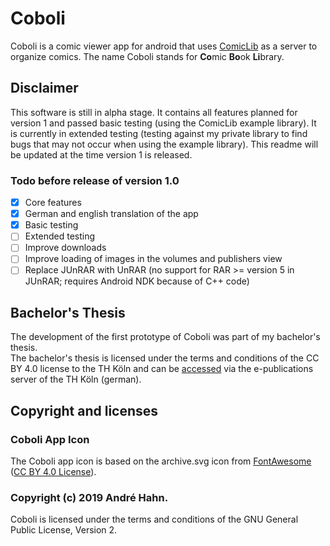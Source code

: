 # Coboli
Coboli is a comic viewer app for android that uses [ComicLib](https://github.com/ahahn94/ComicLib) as a server to organize comics.
The name Coboli stands for **Co**mic **Bo**ok **Li**brary.

## Disclaimer

This software is still in alpha stage. It contains all features planned for version 1 and passed basic testing (using the ComicLib example library).
It is currently in extended testing (testing against my private library to find bugs that may not occur when using the example library).
This readme will be updated at the time version 1 is released.

### Todo before release of version 1.0
- [x] Core features
- [x] German and english translation of the app
- [x] Basic testing
- [ ] Extended testing
- [ ] Improve downloads
- [ ] Improve loading of images in the volumes and publishers view
- [ ] Replace JUnRAR with UnRAR (no support for RAR >= version 5 in JUnRAR; requires Android NDK because of C++ code)

## Bachelor's Thesis
The development of the first prototype of Coboli was part of my bachelor's thesis.  
The bachelor's thesis is licensed under the terms and conditions of the CC BY 4.0 license to the TH Köln
and can be [accessed](https://epb.bibl.th-koeln.de/frontdoor/index/index/start/0/rows/10/sortfield/score/sortorder/desc/searchtype/simple/query/Andr%C3%A9+Hahn/docId/1434) via the e-publications server of the TH Köln (german).

## Copyright and licenses

### Coboli App Icon
The Coboli app icon is based on the archive.svg icon from [FontAwesome](https://fontawesome.com) ([CC BY 4.0 License](https://creativecommons.org/licenses/by/4.0/legalcode)).

### Copyright (c) 2019 André Hahn.
Coboli is licensed under the terms and conditions of the GNU General Public License, Version 2.
